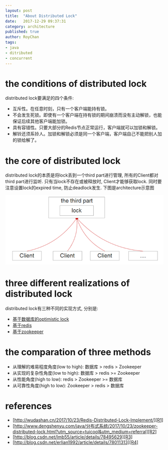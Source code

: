 ```yaml
---
layout: post
title:  "About Distributed Lock"
date:   2017-12-29 09:37:31
category: architecture
published: true
author: RoyChan
tags:
- java
- ditributed
- concurrent
---
```


# the conditions of distributed lock
distributed lock要满足的四个条件: 
* 互斥性。在任意时刻，只有一个客户端能持有锁。
* 不会发生死锁。即使有一个客户端在持有锁的期间崩溃而没有主动解锁，也能保证后续其他客户端能加锁。
* 具有容错性。只要大部分的Redis节点正常运行，客户端就可以加锁和解锁。
* 解铃还须系铃人。加锁和解锁必须是同一个客户端，客户端自己不能把别人加的锁给解了。

# the core of distributed lock
distributed lock的本质是将lock丢到一个third part进行管理, 所有的Client都对third part进行监听. 只有当lock不存在或被释放时, Client才能够获取lock. 同时要注意设置lock的expired time, 防止deadlock发生. 下图是architecture示意图

![architecture](https://raw.githubusercontent.com/RoyWorld/RoyWorld.github.io/master/images/20171229/20171229_architecture.png)

# three different realizations of distributed lock
distributed lock有三种不同的实现方式, 分别是:
* [基于数据库的optimistic lock][R3]
* [基于redis][R1]
* [基于zookeeper][R2]

# the comparation of three methods
* 从理解的难易程度角度(low to high): 数据库 > redis > Zookeeper
* 从实现的复杂性角度(low to high): 数据库 > redis >= Zookeeper
* 从性能角度(high to low): redis > Zookeeper >= 数据库
* 从可靠性角度(high to low): Zookeeper > redis > 数据库

# references
- [http://wudashan.cn/2017/10/23/Redis-Distributed-Lock-Implement/][R1]
- [http://www.dengshenyu.com/java/分布式系统/2017/10/23/zookeeper-distributed-lock.html?utm_source=tuicool&utm_medium=referral][R2]
- [http://blog.csdn.net/lmb55/article/details/78495629][R3]
- [http://blog.csdn.net/erlian1992/article/details/78011313][R4]

[R1]: http://wudashan.cn/2017/10/23/Redis-Distributed-Lock-Implement/
[R2]: http://www.dengshenyu.com/java/%E5%88%86%E5%B8%83%E5%BC%8F%E7%B3%BB%E7%BB%9F/2017/10/23/zookeeper-distributed-lock.html?utm_source=tuicool&utm_medium=referral
[R3]: http://blog.csdn.net/lmb55/article/details/78495629
[R4]: http://blog.csdn.net/erlian1992/article/details/78011313